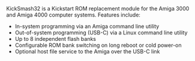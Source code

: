 KickSmash32 is a Kickstart ROM replacement module for the Amiga 3000
and Amiga 4000 computer systems. Features include:
   * In-system programming via an Amiga command line utility
   * Out-of-system programming (USB-C) via a Linux command line utility
   * Up to 8 independent flash banks
   * Configurable ROM bank switching on long reboot or cold power-on
   * Optional host file service to the Amiga over the USB-C link
